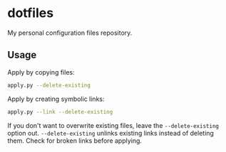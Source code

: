 # dotfiles

My personal configuration files repository.

## Usage

Apply by copying files:

```sh
apply.py --delete-existing
```

Apply by creating symbolic links:

```sh
apply.py --link --delete-existing
```

If you don't want to overwrite existing files, leave the `--delete-existing`
option out.
`--delete-existing` unlinks existing links instead of deleting them.
Check for broken links before applying.

